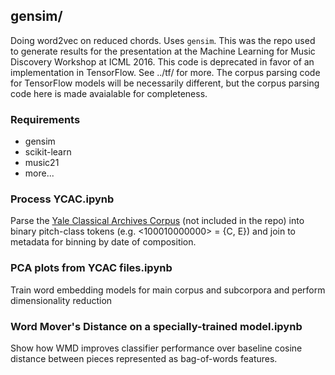 ## gensim/

Doing word2vec on reduced chords. Uses `gensim`. This was the repo used to generate results for the presentation at the Machine Learning for Music Discovery Workshop at ICML 2016. This code is deprecated in favor of an implementation in TensorFlow. See ../tf/ for more. The corpus parsing code for TensorFlow models will be necessarily different, but the corpus parsing code here is made avaialable for completeness.

### Requirements 

- gensim
- scikit-learn
- music21
- more...

### Process YCAC.ipynb

Parse the [Yale Classical Archives Corpus](http://ycac.yale.edu/downloads) (not included in the repo) into binary pitch-class tokens (e.g. <100010000000> = {C, E}) and join to metadata for binning by date of composition.

### PCA plots from YCAC files.ipynb

Train word embedding models for main corpus and subcorpora and perform dimensionality reduction

### Word Mover's Distance on a specially-trained model.ipynb

Show how WMD improves classifier performance over baseline cosine distance between pieces represented as bag-of-words features.